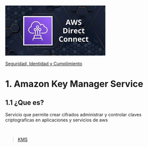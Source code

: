 ![Amazon kms](../../00_assets/Redes%20&%20Entrega%20de%20contenidos/directcontect-logo.jpeg)

[Seguridad, Identidad y Cumplimiento](../../5-Seguridad_Identidad_y_Cumplimiento/)

# 1. Amazon Key Manager Service

## 1.1 ¿Que es?

Servicio que permite crear cifrados administrar y controlar claves criptograficas en aplicaciones y servicios de aws


<br/>

> [KMS](./macie.md)

<br/>